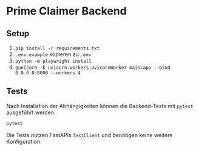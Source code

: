 # Prime Claimer Backend

## Setup

1. `pip install -r requirements.txt`
2. `.env.example` kopieren zu `.env`
3. `python -m playwright install`
4. `gunicorn -k uvicorn.workers.UvicornWorker main:app --bind 0.0.0.0:8000 --workers 4`

## Tests

Nach Installation der Abhängigkeiten können die Backend-Tests mit `pytest` ausgeführt werden:

```bash
pytest
```

Die Tests nutzen FastAPIs `TestClient` und benötigen keine weitere Konfiguration.

